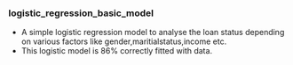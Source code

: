 ### logistic_regression_basic_model
 - A simple logistic regression model to analyse the loan status depending on various factors like gender,maritialstatus,income etc.
 - This logistic model is 86% correctly fitted with data.
